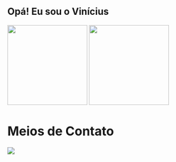 ## Opá! Eu sou o Vinícius 

<div>
  <img height="180cm" src= "https://github-readme-stats.vercel.app/api?username=Vinicius-ACS&show_icons=false&theme=tokyonight&include_all_commits=truetrue&count_private=true)](https://github.com/Vinicius-ACS/github-readme-stats"/>
  <img height="180cm" src= "https://github-readme-stats.vercel.app/api/top-langs/?username=Vinicius-ACS&layout=compact&theme=tokyonight"/>
</div>

##

<h1>Meios de Contato</h1>
<a href="https://www.linkedin.com/in/vinícius-alves-7a2b41351/" target="_blank"><img src="https://img.shields.io/badge/LinkedIn-0077B5?style=for-the-badge&logo=linkedin&logoColor=white" target="_blank"><a/>


